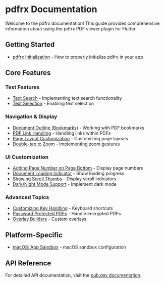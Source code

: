 # pdfrx Documentation

Welcome to the pdfrx documentation! This guide provides comprehensive information about using the pdfrx PDF viewer plugin for Flutter.

## Getting Started

- [pdfrx Initialization](pdfrx-Initialization.md) - How to properly initialize pdfrx in your app

## Core Features

### Text Features
- [Text Search](Text-Search.md) - Implementing text search functionality
- [Text Selection](Text-Selection.md) - Enabling text selection

### Navigation & Display
- [Document Outline (Bookmarks)](Document-Outline-(a.k.a-Bookmarks).md) - Working with PDF bookmarks
- [PDF Link Handling](PDF-Link-Handling.md) - Handling links within PDFs
- [Page Layout Customization](Page-Layout-Customization.md) - Customizing page layouts
- [Double-tap to Zoom](Double‐tap-to-Zoom.md) - Implementing zoom gestures

### UI Customization
- [Adding Page Number on Page Bottom](Adding-Page-Number-on-Page-Bottom.md) - Display page numbers
- [Document Loading Indicator](Document-Loading-Indicator.md) - Show loading progress
- [Showing Scroll Thumbs](Showing-Scroll-Thumbs.md) - Display scroll indicators
- [Dark/Night Mode Support](Dark-Night-Mode-Support.md) - Implement dark mode

### Advanced Topics
- [Customizing Key Handling](Customizing-Key-Handling-on-PdfViewer.md) - Keyboard shortcuts
- [Password Protected PDFs](Deal-with-Password-Protected-PDF-Files-using-PasswordProvider.md) - Handle encrypted PDFs
- [Overlay Builders](Deal-with-viewerOverlayBuilder-and-pageOverlaysBuilder.md) - Custom overlays

## Platform-Specific

- [macOS: App Sandbox]([macOS]-Deal-with-App-Sandbox.md) - macOS sandbox configuration

## API Reference

For detailed API documentation, visit the [pub.dev documentation](https://pub.dev/documentation/pdfrx/latest/).
